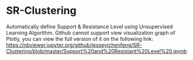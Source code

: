 # SR-Clustering
Automatically define Support &amp; Resistance Level using Unsupervised Learning Algorithm.
Github cannot support view visualization graph of Plotly, you can view the full version of it on the following link:
https://nbviewer.jupyter.org/github/jesseyichenfeng/SR-Clustering/blob/master/Support%20and%20Resistant%20Level%20.ipynb
